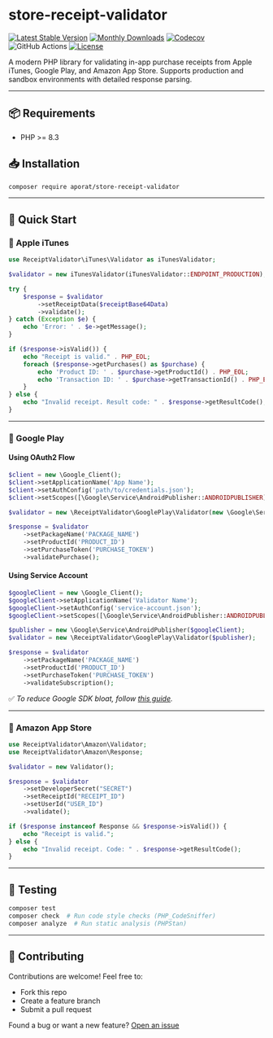 
# store-receipt-validator

[![Latest Stable Version](https://img.shields.io/packagist/v/aporat/store-receipt-validator.svg?style=flat-square&logo=composer)](https://packagist.org/packages/aporat/store-receipt-validator)
[![Monthly Downloads](https://img.shields.io/packagist/dm/aporat/store-receipt-validator.svg?style=flat-square&logo=composer)](https://packagist.org/packages/aporat/store-receipt-validator)
[![Codecov](https://img.shields.io/codecov/c/github/aporat/store-receipt-validator?style=flat-square)](https://codecov.io/github/aporat/store-receipt-validator)
![GitHub Actions](https://img.shields.io/github/actions/workflow/status/aporat/store-receipt-validator/ci.yml?style=flat-square)
[![License](https://img.shields.io/packagist/l/aporat/store-receipt-validator.svg?style=flat-square)](LICENSE)

A modern PHP library for validating in-app purchase receipts from Apple iTunes, Google Play, and Amazon App Store. Supports production and sandbox environments with detailed response parsing.

---

## 📦 Requirements

- PHP >= 8.3

## 📥 Installation

```bash
composer require aporat/store-receipt-validator
```

---

## 🚀 Quick Start

### 🍏 Apple iTunes

```php
use ReceiptValidator\iTunes\Validator as iTunesValidator;

$validator = new iTunesValidator(iTunesValidator::ENDPOINT_PRODUCTION);

try {
    $response = $validator
        ->setReceiptData($receiptBase64Data)
        ->validate();
} catch (Exception $e) {
    echo 'Error: ' . $e->getMessage();
}

if ($response->isValid()) {
    echo "Receipt is valid." . PHP_EOL;
    foreach ($response->getPurchases() as $purchase) {
        echo 'Product ID: ' . $purchase->getProductId() . PHP_EOL;
        echo 'Transaction ID: ' . $purchase->getTransactionId() . PHP_EOL;
    }
} else {
    echo "Invalid receipt. Result code: " . $response->getResultCode();
}
```

---

### 🤖 Google Play

#### Using OAuth2 Flow

```php
$client = new \Google_Client();
$client->setApplicationName('App Name');
$client->setAuthConfig('path/to/credentials.json');
$client->setScopes([\Google\Service\AndroidPublisher::ANDROIDPUBLISHER]);

$validator = new \ReceiptValidator\GooglePlay\Validator(new \Google\Service\AndroidPublisher($client));

$response = $validator
    ->setPackageName('PACKAGE_NAME')
    ->setProductId('PRODUCT_ID')
    ->setPurchaseToken('PURCHASE_TOKEN')
    ->validatePurchase();
```

#### Using Service Account

```php
$googleClient = new \Google_Client();
$googleClient->setApplicationName('Validator Name');
$googleClient->setAuthConfig('service-account.json');
$googleClient->setScopes([\Google\Service\AndroidPublisher::ANDROIDPUBLISHER]);

$publisher = new \Google\Service\AndroidPublisher($googleClient);
$validator = new \ReceiptValidator\GooglePlay\Validator($publisher);

$response = $validator
    ->setPackageName('PACKAGE_NAME')
    ->setProductId('PRODUCT_ID')
    ->setPurchaseToken('PURCHASE_TOKEN')
    ->validateSubscription();
```

✅ *To reduce Google SDK bloat, follow [this guide](https://github.com/googleapis/google-api-php-client#cleaning-up-unused-services).*

---

### 🛒 Amazon App Store

```php
use ReceiptValidator\Amazon\Validator;
use ReceiptValidator\Amazon\Response;

$validator = new Validator();

$response = $validator
    ->setDeveloperSecret("SECRET")
    ->setReceiptId("RECEIPT_ID")
    ->setUserId("USER_ID")
    ->validate();

if ($response instanceof Response && $response->isValid()) {
    echo "Receipt is valid.";
} else {
    echo "Invalid receipt. Code: " . $response->getResultCode();
}
```

---

## 🧪 Testing

```bash
composer test
composer check  # Run code style checks (PHP_CodeSniffer)
composer analyze  # Run static analysis (PHPStan)
```

---

## 🙌 Contributing

Contributions are welcome! Feel free to:
- Fork this repo
- Create a feature branch
- Submit a pull request

Found a bug or want a new feature? [Open an issue](https://github.com/aporat/store-receipt-validator/issues)
